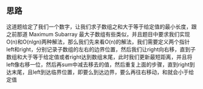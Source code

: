 ## 思路

这道题给定了我们一个数字，让我们求子数组之和大于等于给定值的最小长度，跟之前那道 Maximum Subarray 最大子数组有些类似，并且题目中要求我们实现O(n)和O(nlgn)两种解法，那么我们先来看O(n)的解法，我们需要定义两个指针left和right，分别记录子数组的左右的边界位置，然后我们让right向右移，直到子数组和大于等于给定值或者right达到数组末尾，此时我们更新最短距离，并且将left像右移一位，然后再sum中减去移去的值，然后重复上面的步骤，直到right到达末尾，且left到达临界位置，即要么到达边界，要么再往右移动，和就会小于给定值